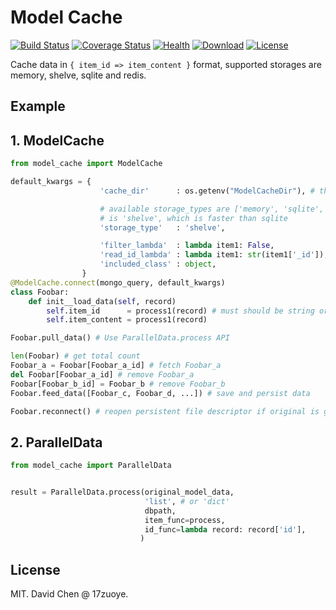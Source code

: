 Model Cache
======================
[![Build Status](https://img.shields.io/travis/17zuoye/model_cache/master.svg?style=flat)](https://travis-ci.org/17zuoye/model_cache)
[![Coverage Status](https://coveralls.io/repos/17zuoye/model_cache/badge.svg)](https://coveralls.io/r/17zuoye/model_cache)
[![Health](https://landscape.io/github/17zuoye/model_cache/master/landscape.svg?style=flat)](https://landscape.io/github/17zuoye/model_cache/master)
[![Download](https://img.shields.io/pypi/dm/model_cache.svg?style=flat)](https://pypi.python.org/pypi/model_cache)
[![License](https://img.shields.io/pypi/l/model_cache.svg?style=flat)](https://pypi.python.org/pypi/model_cache)


Cache data in `{ item_id => item_content }` format, supported storages
are memory, shelve, sqlite and redis.



Example
------------------------

## 1. ModelCache

```python
from model_cache import ModelCache

default_kwargs = {
                    'cache_dir'      : os.getenv("ModelCacheDir"), # the default.

                    # available storage_types are ['memory', 'sqlite', 'shelve', 'redis']. default
                    # is 'shelve', which is faster than sqlite
                    'storage_type'   : 'shelve',

                    'filter_lambda'  : lambda item1: False,
                    'read_id_lambda' : lambda item1: str(item1['_id']),
                    'included_class' : object,
                }
@ModelCache.connect(mongo_query, default_kwargs)
class Foobar:
    def init__load_data(self, record)
        self.item_id      = process1(record) # must should be string or unicode like object.
        self.item_content = process1(record)

Foobar.pull_data() # Use ParallelData.process API

len(Foobar) # get total count
Foobar_a = Foobar[Foobar_a_id] # fetch Foobar_a
del Foobar[Foobar_a_id] # remove Foobar_a
Foobar[Foobar_b_id] = Foobar_b # remove Foobar_b
Foobar.feed_data([Foobar_c, Foobar_d, ...]) # save and persist data

Foobar.reconnect() # reopen persistent file descriptor if original is gone
```

## 2. ParallelData

```python
from model_cache import ParallelData


result = ParallelData.process(original_model_data,
                              'list', # or 'dict'
                              dbpath,
                              item_func=process,
                              id_func=lambda record: record['id'],
                             )

```


License
------------------------
MIT. David Chen @ 17zuoye.
